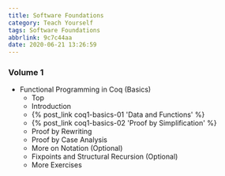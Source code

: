```yaml
---
title: Software Foundations
category: Teach Yourself
tags: Software Foundations
abbrlink: 9c7c44aa
date: 2020-06-21 13:26:59
---
```


### Volume 1

- Functional Programming in Coq (Basics)
  - Top
  - Introduction
  - {% post_link coq1-basics-01 'Data and Functions' %}
  - {% post_link coq1-basics-02 'Proof by Simplification' %}
  - Proof by Rewriting
  - Proof by Case Analysis
  - More on Notation (Optional)
  - Fixpoints and Structural Recursion (Optional)
  - More Exercises


